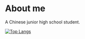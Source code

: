 # About me
A Chinese junior high school student.

[![Top Langs](https://github-readme-stats.vercel.app/api/top-langs/?username=jwhgzs&layout=compact)](https://github.com/anuraghazra/github-readme-stats)
